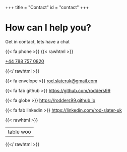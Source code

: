 +++
title = "Contact"
id = "contact"
+++

# How can I help you?

Get in contact, lets have a chat


{{< fa phone >}} {{< rawhtml >}}

<a href="tel:+44 788 757 0820">+44 788 757 0820</a>

{{</ rawhtml >}}

{{< fa envelope >}} rod.slateruk@gmail.com

{{< fa fab github >}} https://github.com/rodders99

{{< fa globe >}} https://rodders99.github.io

{{< fa fab linkedin >}} https://linkedin.com/rod-slater-uk


{{< rawhtml >}}

<table><tr><td>table woo</td></tr></table>

{{</ rawhtml >}}